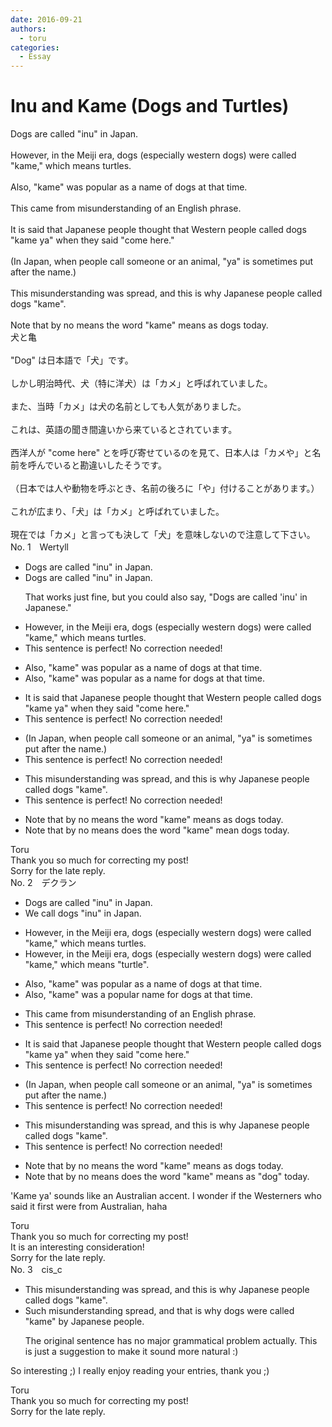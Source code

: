 ```yaml
---
date: 2016-09-21
authors:
  - toru
categories:
  - Essay
---
```


<h1 id="subject_show">Inu and Kame (Dogs and Turtles)</h1>
<div class="date" hidden>Sep 21, 2016 14:11</div>
<div id="post"><div id="body_show_ori">
Dogs are called "inu" in Japan.<br/><br/>However, in the Meiji era, dogs (especially western dogs) were called "kame," which means turtles.<br/><br/>Also, "kame" was popular as a name of dogs at that time.<br/><br/>This came from misunderstanding of an English phrase.<br/><br/>It is said that Japanese people thought that Western people called dogs "kame ya" when they said "come here."<br/><br/>(In Japan, when people call someone or an animal, "ya" is sometimes put after the name.)<br/><br/>This misunderstanding was spread, and this is why Japanese people called dogs "kame".<br/><br/>Note that by no means the word "kame" means as dogs today.
</div></div>

<!-- more -->

<div id="post_ja"><div id="body_show_mo">
犬と亀<br/><br/>"Dog" は日本語で「犬」です。<br/><br/>しかし明治時代、犬（特に洋犬）は「カメ」と呼ばれていました。<br/><br/>また、当時「カメ」は犬の名前としても人気がありました。<br/><br/>これは、英語の聞き間違いから来ているとされています。<br/><br/>西洋人が "come here" とを呼び寄せているのを見て、日本人は「カメや」と名前を呼んでいると勘違いしたそうです。<br/><br/>（日本では人や動物を呼ぶとき、名前の後ろに「や」付けることがあります。）<br/><br/>これが広まり、「犬」は「カメ」と呼ばれていました。<br/><br/>現在では「カメ」と言っても決して「犬」を意味しないので注意して下さい。
</div></div>
<div id="block"><div class="first_name"> No. 1　<span class="just_name">Wertyll</span></div><div id="block2">
<ul class="correction_field">
<li class="incorrect">Dogs are called "inu" in Japan.</li>
<li class="corrected correct">
Dogs are called "inu" in Japan.
<p class="correction_comment">That works just fine, but you could also say, "Dogs are called 'inu' in Japanese."</p>
</li>
</ul>
<ul class="correction_field">
<li class="incorrect">However, in the Meiji era, dogs (especially western dogs) were called "kame," which means turtles.</li>
<li class="corrected perfect">This sentence is perfect! No correction needed!</li>
</ul>
<ul class="correction_field">
<li class="incorrect">Also, "kame" was popular as a name of dogs at that time.</li>
<li class="corrected correct">
Also, "kame" was popular as a name for dogs at that time.
</li>
</ul>
<ul class="correction_field">
<li class="incorrect">It is said that Japanese people thought that Western people called dogs "kame ya" when they said "come here."</li>
<li class="corrected perfect">This sentence is perfect! No correction needed!</li>
</ul>
<ul class="correction_field">
<li class="incorrect">(In Japan, when people call someone or an animal, "ya" is sometimes put after the name.)</li>
<li class="corrected perfect">This sentence is perfect! No correction needed!</li>
</ul>
<ul class="correction_field">
<li class="incorrect">This misunderstanding was spread, and this is why Japanese people called dogs "kame".</li>
<li class="corrected perfect">This sentence is perfect! No correction needed!</li>
</ul>
<ul class="correction_field">
<li class="incorrect">Note that by no means the word "kame" means as dogs today.</li>
<li class="corrected correct">
Note that by no means does the word "kame" mean dogs today.
</li>
</ul>
</div><div class="name"><span class="just_name">Toru</span><br>
Thank you so much for correcting my post!<br/>Sorry for the late reply.
</div>
</div>
<div id="block"><div class="first_name"> No. 2　<span class="just_name">デクラン</span></div><div id="block2">
<ul class="correction_field">
<li class="incorrect">Dogs are called "inu" in Japan.</li>
<li class="corrected correct">
<span class="f_blue">We call dogs</span> "inu" in Japan.
</li>
</ul>
<ul class="correction_field">
<li class="incorrect">However, in the Meiji era, dogs (especially western dogs) were called "kame," which means turtles.</li>
<li class="corrected correct">
However, in the Meiji era, dogs (especially western dogs) were called "kame," which means <span class="f_red">"</span>turtle<span class="f_red">"</span>.
</li>
</ul>
<ul class="correction_field">
<li class="incorrect">Also, "kame" was popular as a name of dogs at that time.</li>
<li class="corrected correct">
Also, "kame" was <span class="f_red">a </span>popular <span class="f_blue">name for dogs</span> at that time.
</li>
</ul>
<ul class="correction_field">
<li class="incorrect">This came from misunderstanding of an English phrase.</li>
<li class="corrected perfect">This sentence is perfect! No correction needed!</li>
</ul>
<ul class="correction_field">
<li class="incorrect">It is said that Japanese people thought that Western people called dogs "kame ya" when they said "come here."</li>
<li class="corrected perfect">This sentence is perfect! No correction needed!</li>
</ul>
<ul class="correction_field">
<li class="incorrect">(In Japan, when people call someone or an animal, "ya" is sometimes put after the name.)</li>
<li class="corrected perfect">This sentence is perfect! No correction needed!</li>
</ul>
<ul class="correction_field">
<li class="incorrect">This misunderstanding was spread, and this is why Japanese people called dogs "kame".</li>
<li class="corrected perfect">This sentence is perfect! No correction needed!</li>
</ul>
<ul class="correction_field">
<li class="incorrect">Note that by no means the word "kame" means as dogs today.</li>
<li class="corrected correct">
Note that by no means <span class="f_red">does</span> the word "kame" means <span class="sline">as</span> <span class="f_red">"</span>dog<span class="f_red">"</span> today.
</li>
</ul>
<p class="comment_small">
 'Kame ya' sounds like an Australian accent. I wonder if the Westerners who said it first were from Australian, haha
</p>

</div><div class="name"><span class="just_name">Toru</span><br>
Thank you so much for correcting my post!<br/>It is an interesting consideration!<br/>Sorry for the late reply.
</div>
</div>
<div id="block"><div class="first_name"> No. 3　<span class="just_name">cis_c</span></div><div id="block2">
<ul class="correction_field">
<li class="incorrect">This misunderstanding was spread, and this is why Japanese people called dogs "kame".</li>
<li class="corrected correct">
Such misunderstanding spread, and that is why dogs were called "kame" by Japanese people.
<p class="correction_comment">The original sentence has no major grammatical problem actually. This is just a suggestion to make it sound more natural :)</p>
</li>
</ul>
<p class="comment_small">
 So interesting ;) I really enjoy reading your entries, thank you ;)
</p>

</div><div class="name"><span class="just_name">Toru</span><br>
Thank you so much for correcting my post!<br/>Sorry for the late reply.
</div>
</div>
